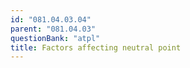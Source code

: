 ```yaml
---
id: "081.04.03.04"
parent: "081.04.03"
questionBank: "atpl"
title: Factors affecting neutral point
---
```

